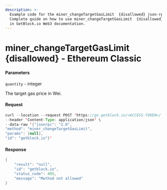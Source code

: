 ```yaml
---
description: >-
  Example code for the miner_changeTargetGasLimit  {disallowed} json-rpc method.
  Сomplete guide on how to use miner_changeTargetGasLimit  {disallowed} json-rpc
  in GetBlock.io Web3 documentation.
---
```


# miner\_changeTargetGasLimit {disallowed} - Ethereum Classic

#### Parameters

`quantity` - integer

The target gas price in Wei.

#### Request

```java
curl --location --request POST 'https://go.getblock.io/<ACCESS-TOKEN>/' \
--header 'Content-Type: application/json' \
--data-raw '{"jsonrpc": "2.0",
"method": "miner_changeTargetGasLimit",
"params": [null],
"id": "getblock.io"}'
```

#### Response

```java
{
    "result": "null",
    "id": "getblock.io",
    "status_code": 405,
    "message": "Method not allowed"
}
```
